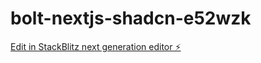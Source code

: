 # bolt-nextjs-shadcn-e52wzk

[Edit in StackBlitz next generation editor ⚡️](https://stackblitz.com/~/github.com/asooso1/bolt-nextjs-shadcn-e52wzk)